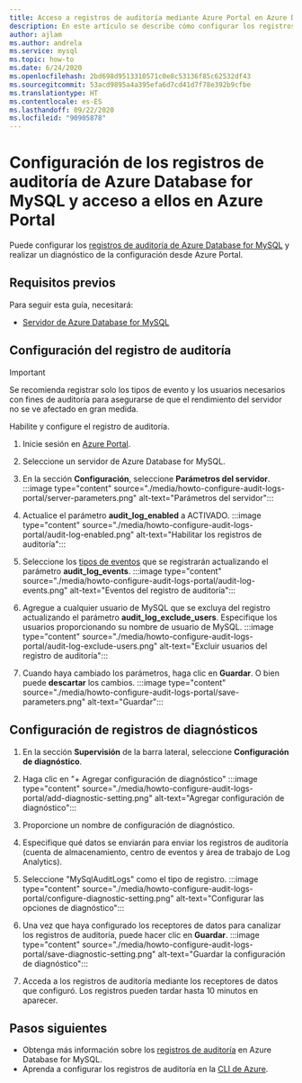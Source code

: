 ```yaml
---
title: Acceso a registros de auditoría mediante Azure Portal en Azure Database for MySQL
description: En este artículo se describe cómo configurar los registros de auditoría de Azure Database for MySQL, y acceder a ellos, mediante Azure Portal.
author: ajlam
ms.author: andrela
ms.service: mysql
ms.topic: how-to
ms.date: 6/24/2020
ms.openlocfilehash: 2bd698d9513310571c0e8c53136f85c62532df43
ms.sourcegitcommit: 53acd9895a4a395efa6d7cd41d7f78e392b9cfbe
ms.translationtype: HT
ms.contentlocale: es-ES
ms.lasthandoff: 09/22/2020
ms.locfileid: "90905878"
---
```

# <a name="configure-and-access-audit-logs-for-azure-database-for-mysql-in-the-azure-portal"></a>Configuración de los registros de auditoría de Azure Database for MySQL y acceso a ellos en Azure Portal

Puede configurar los [registros de auditoría de Azure Database for MySQL](concepts-audit-logs.md) y realizar un diagnóstico de la configuración desde Azure Portal.

## <a name="prerequisites"></a>Requisitos previos

Para seguir esta guía, necesitará:

- [Servidor de Azure Database for MySQL](quickstart-create-mysql-server-database-using-azure-portal.md)

## <a name="configure-audit-logging"></a>Configuración del registro de auditoría

>[!IMPORTANT]
> Se recomienda registrar solo los tipos de evento y los usuarios necesarios con fines de auditoría para asegurarse de que el rendimiento del servidor no se ve afectado en gran medida.

Habilite y configure el registro de auditoría.

1. Inicie sesión en [Azure Portal](https://portal.azure.com/).

1. Seleccione un servidor de Azure Database for MySQL.

1. En la sección **Configuración**, seleccione **Parámetros del servidor**.
    :::image type="content" source="./media/howto-configure-audit-logs-portal/server-parameters.png" alt-text="Parámetros del servidor":::

1. Actualice el parámetro **audit_log_enabled** a ACTIVADO.
    :::image type="content" source="./media/howto-configure-audit-logs-portal/audit-log-enabled.png" alt-text="Habilitar los registros de auditoría":::

1. Seleccione los [tipos de eventos](concepts-audit-logs.md#configure-audit-logging) que se registrarán actualizando el parámetro **audit_log_events**.
    :::image type="content" source="./media/howto-configure-audit-logs-portal/audit-log-events.png" alt-text="Eventos del registro de auditoría":::

1. Agregue a cualquier usuario de MySQL que se excluya del registro actualizando el parámetro **audit_log_exclude_users**. Especifique los usuarios proporcionando su nombre de usuario de MySQL.
    :::image type="content" source="./media/howto-configure-audit-logs-portal/audit-log-exclude-users.png" alt-text="Excluir usuarios del registro de auditoría":::

1. Cuando haya cambiado los parámetros, haga clic en **Guardar**. O bien puede **descartar** los cambios.
    :::image type="content" source="./media/howto-configure-audit-logs-portal/save-parameters.png" alt-text="Guardar":::

## <a name="set-up-diagnostic-logs"></a>Configuración de registros de diagnósticos

1. En la sección **Supervisión** de la barra lateral, seleccione **Configuración de diagnóstico**.

1. Haga clic en "+ Agregar configuración de diagnóstico" :::image type="content" source="./media/howto-configure-audit-logs-portal/add-diagnostic-setting.png" alt-text="Agregar configuración de diagnóstico":::

1. Proporcione un nombre de configuración de diagnóstico.

1. Especifique qué datos se enviarán para enviar los registros de auditoría (cuenta de almacenamiento, centro de eventos y área de trabajo de Log Analytics).

1. Seleccione "MySqlAuditLogs" como el tipo de registro.
:::image type="content" source="./media/howto-configure-audit-logs-portal/configure-diagnostic-setting.png" alt-text="Configurar las opciones de diagnóstico":::

1. Una vez que haya configurado los receptores de datos para canalizar los registros de auditoría, puede hacer clic en **Guardar**.
:::image type="content" source="./media/howto-configure-audit-logs-portal/save-diagnostic-setting.png" alt-text="Guardar la configuración de diagnóstico":::

1. Acceda a los registros de auditoría mediante los receptores de datos que configuró. Los registros pueden tardar hasta 10 minutos en aparecer.

## <a name="next-steps"></a>Pasos siguientes

- Obtenga más información sobre los [registros de auditoría](concepts-audit-logs.md) en Azure Database for MySQL.
- Aprenda a configurar los registros de auditoría en la [CLI de Azure](howto-configure-audit-logs-cli.md).